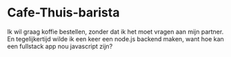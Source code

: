 # Cafe-Thuis-barista

Ik wil graag koffie bestellen, zonder dat ik het moet vragen aan mijn partner.
En tegelijkertijd wilde ik een keer een node.js backend maken, want hoe kan een fullstack app nou javascript zijn?

